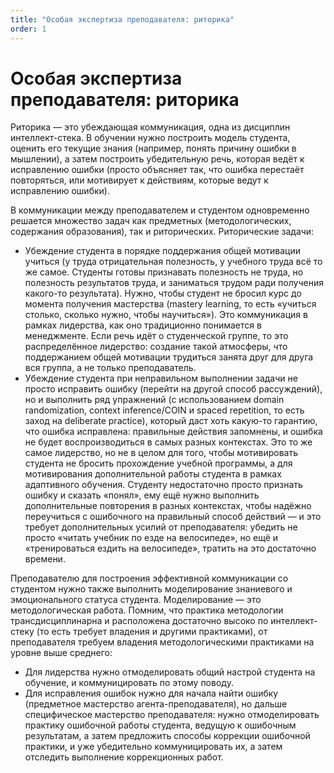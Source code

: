 ```yaml
---
title: "Особая экспертиза преподавателя: риторика"
order: 1
---
```


# Особая экспертиза преподавателя: риторика

Риторика — это убеждающая коммуникация, одна из дисциплин интеллект-стека. В обучении нужно построить модель студента, оценить его текущие знания (например, понять причину ошибки в мышлении), а затем построить убедительную речь, которая ведёт к исправлению ошибки (просто объясняет так, что ошибка перестаёт повторяться, или мотивирует к действиям, которые ведут к исправлению ошибки).

В коммуникации между преподавателем и студентом одновременно решается множество задач как предметных (методологических, содержания образования), так и риторических. Риторические задачи:

* Убеждение студента в порядке поддержания общей мотивации учиться (у труда отрицательная полезность, у учебного труда всё то же самое. Студенты готовы признавать полезность не труда, но полезность результатов труда, и заниматься трудом ради получения какого-то результата). Нужно, чтобы студент не бросил курс до момента получения мастерства (mastery learning, то есть «учиться столько, сколько нужно, чтобы научиться»). Это коммуникация в рамках лидерства, как оно традиционно понимается в менеджменте. Если речь идёт о студенческой группе, то это распределённое лидерство: создание такой атмосферы, что поддержанием общей мотивации трудиться занята друг для друга вся группа, а не только преподаватель.
* Убеждение студента при неправильном выполнении задачи не просто исправить ошибку (перейти на другой способ рассуждений), но и выполнить ряд упражнений (с использованием domain randomization, context inference/COIN и spaced repetition, то есть заход на deliberate practice), который даст хоть какую-то гарантию, что ошибка исправлена: правильные действия запомнены, и ошибка не будет воспроизводиться в самых разных контекстах. Это то же самое лидерство, но не в целом для того, чтобы мотивировать студента не бросить прохождение учебной программы, а для мотивирования дополнительной работы студента в рамках адаптивного обучения. Студенту недостаточно просто признать ошибку и сказать «понял», ему ещё нужно выполнить дополнительные повторения в разных контекстах, чтобы надёжно переучиться с ошибочного на правильный способ действий — и это требует дополнительных усилий от преподавателя: убедить не просто «читать учебник по езде на велосипеде», но ещё и «тренироваться ездить на велосипеде», тратить на это достаточно времени.

Преподавателю для построения эффективной коммуникации со студентом нужно также выполнить моделирование знаниевого и эмоционального статуса студента. Моделирование — это методологическая работа. Помним, что практика методологии трансдисциплинарна и расположена достаточно высоко по интеллект-стеку (то есть требует владения и другими практиками), от преподавателя требуем владения методологическими практиками на уровне выше среднего:

* Для лидерства нужно отмоделировать общий настрой студента на обучение, и коммуницировать по этому поводу.
* Для исправления ошибок нужно для начала найти ошибку (предметное мастерство агента-преподавателя), но дальше специфическое мастерство преподавателя: нужно отмоделировать практику ошибочной работы студента, ведущую к ошибочным результатам, а затем предложить способы коррекции ошибочной практики, и уже убедительно коммуницировать их, а затем отследить выполнение коррекционных работ.